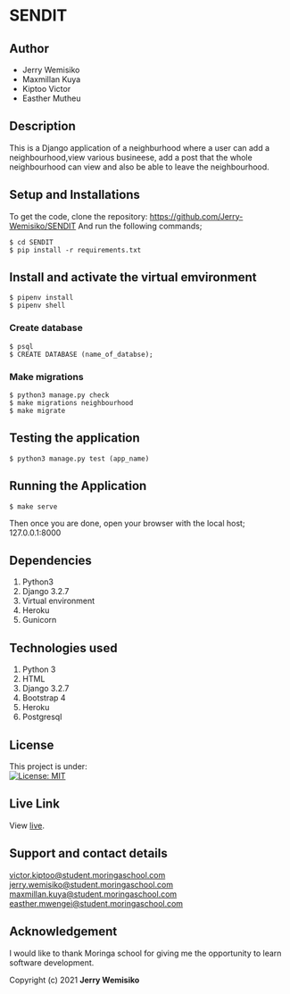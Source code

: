 # SENDIT

## Author
* Jerry Wemisiko
* Maxmillan Kuya
* Kiptoo Victor 
* Easther Mutheu

## Description
This is a Django application of a neighburhood where a user can add a neighbourhood,view various busineese, add a post that the whole neighbourhood can view and also be able to leave the neighbourhood.

## Setup and Installations
To get the code, clone the repository:  https://github.com/Jerry-Wemisiko/SENDIT
And run the following commands;

    $ cd SENDIT
    $ pip install -r requirements.txt

## Install and activate the virtual emvironment

    $ pipenv install
    $ pipenv shell

### Create database 

    $ psql
    $ CREATE DATABASE (name_of_databse);

### Make migrations 

    $ python3 manage.py check
    $ make migrations neighbourhood
    $ make migrate 

## Testing the application 
 
    $ python3 manage.py test (app_name)

## Running the Application

    $ make serve

Then once you are done, open your browser with the local host; 127.0.0.1:8000

## Dependencies
1. Python3
2. Django 3.2.7
3. Virtual environment
4. Heroku
5. Gunicorn

## Technologies used
1. Python 3
2. HTML
3. Django 3.2.7
4. Bootstrap 4
5. Heroku
6. Postgresql


## License
This project is under:  
[![License: MIT](https://img.shields.io/badge/License-MIT-yellow.svg)](/LICENSE)


## Live Link
View [live]().

## Support and contact details
victor.kiptoo@student.moringaschool.com
jerry.wemisiko@student.moringaschool.com
maxmillan.kuya@student.moringaschool.com
easther.mwengei@student.moringaschool.com

## Acknowledgement

I would like to thank Moringa school for giving me the opportunity to learn software development.


Copyright (c) 2021 **Jerry Wemisiko**

